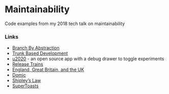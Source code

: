 # Maintainability

Code examples from my 2018 tech talk on maintainability

### Links

 * [Branch By Abstraction](https://martinfowler.com/bliki/BranchByAbstraction.html)
 * [Trunk Based Development](https://trunkbaseddevelopment.com/)
 * [u2020](https://github.com/JakeWharton/u2020) - an open source app with a debug drawer to toggle experiments
 * [Release Trains](https://wiki.documentfoundation.org/ReleasePlan)
 * [England, Great Britain, and the UK](https://brilliantmaps.com/eng-gb-uk/)
 * [Domic](https://github.com/lyft/domic)
 * [Shipley’s Law](http://blog.wilshipley.com/2005/06/student-talk-from-wwdc-2005.html)
 * [SuperToasts](https://github.com/JohnPersano/SuperToasts)
